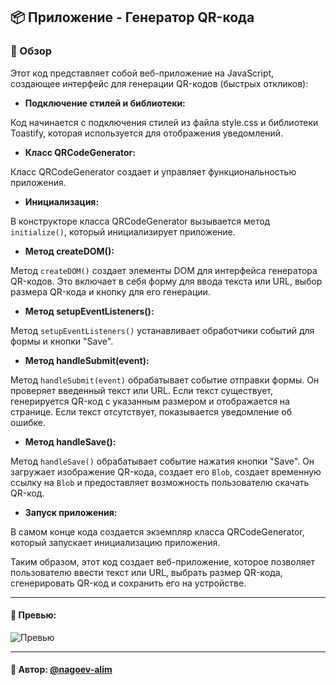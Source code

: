 ## 📦 Приложение - Генератор QR-кода

### 🚀 Обзор

Этот код представляет собой веб-приложение на JavaScript, создающее интерфейс для генерации QR-кодов (быстрых откликов):
 
- **Подключение стилей и библиотеки:**

Код начинается с подключения стилей из файла style.css и библиотеки Toastify, которая используется для отображения уведомлений.

-  **Класс QRCodeGenerator:**

Класс QRCodeGenerator создает и управляет функциональностью приложения.

- **Инициализация:**

В конструкторе класса QRCodeGenerator вызывается метод `initialize()`, который инициализирует приложение.

- **Метод createDOM():**

Метод `createDOM()` создает элементы DOM для интерфейса генератора QR-кодов. Это включает в себя форму для ввода текста или URL, выбор размера QR-кода и кнопку для его генерации.

- **Метод setupEventListeners():**

Метод `setupEventListeners()` устанавливает обработчики событий для формы и кнопки "Save".

- **Метод handleSubmit(event):**

Метод `handleSubmit(event)` обрабатывает событие отправки формы. Он проверяет введенный текст или URL. Если текст существует, генерируется QR-код с указанным размером и отображается на странице. Если текст отсутствует, показывается уведомление об ошибке.

- **Метод handleSave():**

Метод `handleSave()` обрабатывает событие нажатия кнопки "Save". Он загружает изображение QR-кода, создает его `Blob`, создает временную ссылку на `Blob` и предоставляет возможность пользователю скачать QR-код.

- **Запуск приложения:**

В самом конце кода создается экземпляр класса QRCodeGenerator, который запускает инициализацию приложения.

Таким образом, этот код создает веб-приложение, которое позволяет пользователю ввести текст или URL, выбрать размер QR-кода, сгенерировать QR-код и сохранить его на устройстве.

---
#### 🌄 Превью:
![Превью](https://lh3.googleusercontent.com/drive-viewer/AITFw-wA4hbtOX-L8iNvXJt156eWgjaxPr22ehslY39InubwLP0SOuI8SLYrEMOi43G1BhgWAMUBGwgAwI0kg5y-MaHzdneplA=s1600)


-----
#### 🙌 Автор: [@nagoev-alim](https://github.com/nagoev-alim)

